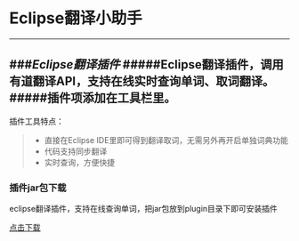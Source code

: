 # Eclipse翻译小助手
------
###***Eclipse翻译插件***
#####Eclipse翻译插件，调用有道翻译API，支持在线实时查询单词、取词翻译。
#####插件项添加在工具栏里。
------

插件工具特点：

> * 直接在Eclipse IDE里即可得到翻译取词，无需另外再开启单独词典功能
> * 代码支持同步翻译
> * 实时查询，方便快捷

### **插件jar包下载**
eclipse翻译插件，支持在线查询单词，把jar包放到plugin目录下即可安装插件

[点击下载](http://dldx.csdn.net/fd.php?i=388676590813578&s=f9026c03f59835c4d1aa4e7e6b0416dahttp://dldx.csdn.net/fd.php?i=137576590936550&s=0ae236ec55381840079b08dd73f5147f)

